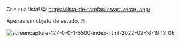 Crie sua lista! 😸
https://lista-de-tarefas-swart.vercel.app/

Apenas um objeto de estudo. 🤓

![screencapture-127-0-0-1-5500-index-html-2022-02-16-16_13_06](https://user-images.githubusercontent.com/82238031/154494825-c9be2af6-2aa7-4ed7-a374-e7d5102348a5.png)
